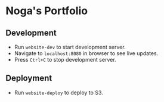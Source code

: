 # Noga's Portfolio #

## Development ##

* Run `website-dev` to start development server.
* Navigate to `localhost:8080` in browser to see live updates.
* Press `Ctrl+C` to stop development server.

## Deployment ##

* Run `website-deploy` to deploy to S3.

